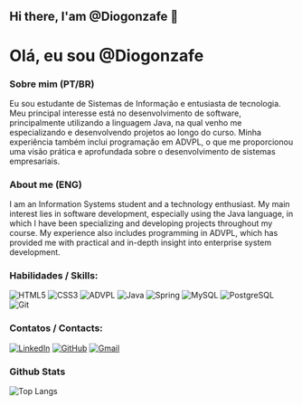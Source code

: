 ## Hi there, I'am @Diogonzafe 👋

# Olá, eu sou @Diogonzafe

### Sobre mim (PT/BR)

Eu sou estudante de Sistemas de Informação e entusiasta de tecnologia. Meu principal interesse está no desenvolvimento de software, principalmente utilizando a linguagem Java, na qual venho me especializando e desenvolvendo projetos ao longo do curso. Minha experiência também inclui programação em ADVPL, o que me proporcionou uma visão prática e aprofundada sobre o desenvolvimento de sistemas empresariais.

### About me (ENG)

I am an Information Systems student and a technology enthusiast. My main interest lies in software development, especially using the Java language, in which I have been specializing and developing projects throughout my course. My experience also includes programming in ADVPL, which has provided me with practical and in-depth insight into enterprise system development.


### Habilidades /  Skills:

  

![HTML5](https://img.shields.io/badge/HTML5-E34F26?style=for-the-badge&logo=html5&logoColor=white)
![CSS3](https://img.shields.io/badge/CSS3-1572B6?style=for-the-badge&logo=css3&logoColor=white)
![ADVPL](https://img.shields.io/badge/advpl-%23da2980.svg?style=for-the-badge&logo=openjdk&logoColor=white)
![Java](https://img.shields.io/badge/java-%23ED8B00.svg?style=for-the-badge&logo=openjdk&logoColor=white)
![Spring](https://img.shields.io/badge/spring-%236DB33F.svg?style=for-the-badge&logo=spring&logoColor=white)
![MySQL](https://img.shields.io/badge/MySQL-00000F?style=for-the-badge&logo=mysql&logoColor=white)
![PostgreSQL](https://img.shields.io/badge/PostgreSQL-000?style=for-the-badge&logo=postgresql)
![Git](https://img.shields.io/badge/GIT-E44C30?style=for-the-badge&logo=git&logoColor=white)

### Contatos / Contacts:
[![LinkedIn](https://img.shields.io/badge/LinkedIn-0077B5?style=for-the-badge&logo=linkedin&logoColor=white)](https://www.linkedin.com/in/diogo-gonzaga-ferreira-b3b80a1b8/)
[![GitHub](https://img.shields.io/badge/GitHub-100000?style=for-the-badge&logo=github&logoColor=white)](https://github.com/diogonzafe)
[![Gmail](https://img.shields.io/badge/Gmail-333333?style=for-the-badge&logo=gmail&logoColor=red)](mailto:digadiogooh@gmail.com)

### Github Stats
![Top Langs](https://github-readme-stats-git-masterrstaa-rickstaa.vercel.app/api/top-langs/?username=diogonzafe&layout=compact&bg_color=000&border_color=30A3DC&title_color=E94D5F&text_color=FFF)
